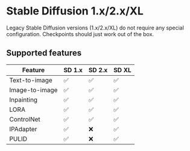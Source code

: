 # Stable Diffusion 1.x/2.x/XL

Legacy Stable Diffusion versions (1.x/2.x/XL) do not require any special configuration. Checkpoints should just work out of the box.

## Supported features

| Feature        | SD 1.x | SD 2.x | SD XL |
| -------------- | ------ | ------ | ----- |
| Text-to-image  | ✅     | ✅     | ✅    |
| Image-to-image | ✅     | ✅     | ✅    |
| Inpainting     | ✅     | ✅     | ✅    |
| LORA           | ✅     | ✅     | ✅    |
| ControlNet     | ✅     | ✅     | ✅    |
| IPAdapter      | ✅     | ❌     | ✅    |
| PULID          | ✅     | ❌     | ✅    |
